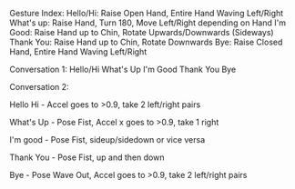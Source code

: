 Gesture Index:
Hello/Hi:   Raise Open Hand, Entire Hand Waving Left/Right
What's up:  Raise Hand, Turn 180, Move Left/Right depending on Hand
I'm Good:   Raise Hand up to Chin, Rotate Upwards/Downwards (Sideways)
Thank You:  Raise Hand up to Chin, Rotate Downwards
Bye:        Raise Closed Hand, Entire Hand Waving Left/Right

Conversation 1:
Hello/Hi
What's Up
I'm Good
Thank You
Bye

Conversation 2:


Hello Hi - Accel goes to >0.9, take 2 left/right pairs

What's Up - Pose Fist, Accel x goes to >0.9, take 1 right

I'm good - Pose Fist, sideup/sidedown or vice versa

Thank You - Pose Fist, up and then down

Bye - Pose Wave Out, Accel goes to >0.9, take 2 left/right pairs
